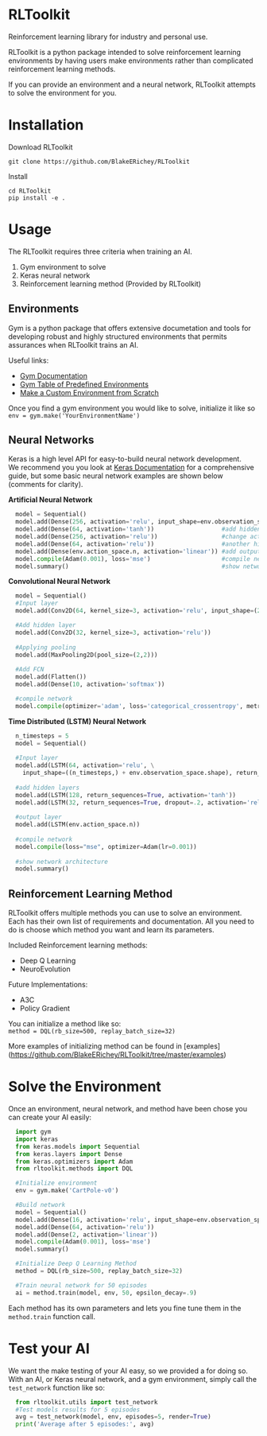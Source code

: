 # RLToolkit
Reinforcement learning library for industry and personal use.  

RLToolkit is a python package intended to solve reinforcement learning 
environments by having users make environments rather than complicated 
reinforcement learning methods.  

If you can provide an environment and a neural network, RLToolkit attempts to 
solve the environment for you.  

# Installation  
Download RLToolkit  
```
git clone https://github.com/BlakeERichey/RLToolkit
```  

Install  
```
cd RLToolkit
pip install -e .
```  

# Usage  

The RLToolkit requires three criteria when training an AI.  
1. Gym environment to solve  
2. Keras neural network  
3. Reinforcement learning method (Provided by RLToolkit)  

## Environments  
Gym is a python package that offers extensive documetation and tools for 
developing robust and highly structured environments that permits assurances when 
RLToolkit trains an AI.  

Useful links:  
* [Gym Documentation](https://gym.openai.com/docs/)  
* [Gym Table of Predefined Environments](https://github.com/openai/gym/wiki/Table-of-environments)  
* [Make a Custom Environment from Scratch](https://medium.com/@apoddar573/making-your-own-custom-environment-in-gym-c3b65ff8cdaa)  

Once you find a gym environment you would like to solve, initialize it like so
`env = gym.make('YourEnvironmentName')`

## Neural Networks  
Keras is a high level API for easy-to-build neural network development.  
We recommend you you look at [Keras Documentation](https://keras.io/) for a 
comprehensive guide, but some basic neural network examples are shown below (comments for clarity).  

**Artificial Neural Network**  
```python
  model = Sequential()
  model.add(Dense(256, activation='relu', input_shape=env.observation_space.shape)) #add input layer
  model.add(Dense(64, activation='tanh'))                   #add hidden layer
  model.add(Dense(256, activation='relu'))                  #change activation method
  model.add(Dense(64, activation='relu'))                   #another hidden layer
  model.add(Dense(env.action_space.n, activation='linear')) #add output layer
  model.compile(Adam(0.001), loss='mse')                    #compile network
  model.summary()                                           #show network architecture
```  

**Convolutional Neural Network**  
```python
  model = Sequential()
  #Input layer
  model.add(Conv2D(64, kernel_size=3, activation='relu', input_shape=(28,28,1)))

  #Add hidden layer
  model.add(Conv2D(32, kernel_size=3, activation='relu'))
  
  #Applying pooling
  model.add(MaxPooling2D(pool_size=(2,2)))
  
  #Add FCN
  model.add(Flatten())
  model.add(Dense(10, activation='softmax'))

  #compile network
  model.compile(optimizer='adam', loss='categorical_crossentropy', metrics=['accuracy'])
```  

**Time Distributed (LSTM) Neural Network**  
```python
  n_timesteps = 5
  model = Sequential()
  
  #Input layer
  model.add(LSTM(64, activation='relu', \
    input_shape=((n_timesteps,) + env.observation_space.shape), return_sequences=True))
  
  #add hidden layers
  model.add(LSTM(128, return_sequences=True, activation='tanh'))
  model.add(LSTM(32, return_sequences=True, dropout=.2, activation='relu'))
  
  #output layer
  model.add(LSTM(env.action_space.n))
  
  #compile network
  model.compile(loss="mse", optimizer=Adam(lr=0.001)) 
  
  #show network architecture
  model.summary() 
```  

## Reinforcement Learning Method  
RLToolkit offers multiple methods you can use to solve an environment. 
Each has their own list of requirements and documentation. 
All you need to do is choose which method you want and learn its parameters. 

Included Reinforcement learning methods:  
* Deep Q Learning  
* NeuroEvolution  

Future Implementations:  
* A3C  
* Policy Gradient  

You can initialize a method like so:  
`method = DQL(rb_size=500, replay_batch_size=32)`  

More examples of initializing method can be found in [examples]
(https://github.com/BlakeERichey/RLToolkit/tree/master/examples)  

# Solve the Environment  
Once an environment, neural network, and method have been chose you can create your AI easily:
```python
  import gym
  import keras
  from keras.models import Sequential
  from keras.layers import Dense
  from keras.optimizers import Adam
  from rltoolkit.methods import DQL

  #Initialize environment
  env = gym.make('CartPole-v0')

  #Build network
  model = Sequential()
  model.add(Dense(16, activation='relu', input_shape=env.observation_space.shape))
  model.add(Dense(64, activation='relu'))
  model.add(Dense(2, activation='linear'))
  model.compile(Adam(0.001), loss='mse')
  model.summary()

  #Initialize Deep Q Learning Method
  method = DQL(rb_size=500, replay_batch_size=32)

  #Train neural network for 50 episodes
  ai = method.train(model, env, 50, epsilon_decay=.9)
```  

Each method has its own parameters and lets you fine tune them in the `method.train` function call.  

# Test your AI  
We want the make testing of your AI easy, so we provided a for doing so. 
With an AI, or Keras neural network, and a gym environment, simply call the 
`test_network` function like so:  
```python
  from rltoolkit.utils import test_network
  #Test models results for 5 episodes
  avg = test_network(model, env, episodes=5, render=True)
  print('Average after 5 episodes:', avg)
```